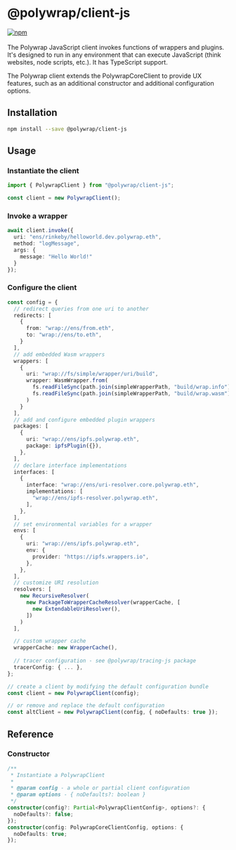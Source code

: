 # @polywrap/client-js
<a href="https://www.npmjs.com/package/@polywrap/client-js" target="_blank" rel="noopener noreferrer">
<img src="https://img.shields.io/npm/v/@polywrap/client-js.svg" alt="npm"/>
</a>

<br/>
<br/>
The Polywrap JavaScript client invokes functions of wrappers and plugins. It's designed to run in any environment that can execute JavaScript (think websites, node scripts, etc.). It has TypeScript support.

The Polywrap client extends the PolywrapCoreClient to provide UX features, such as an additional constructor and additional configuration options.

## Installation

```bash
npm install --save @polywrap/client-js
```

## Usage

### Instantiate the client
```ts
import { PolywrapClient } from "@polywrap/client-js";

const client = new PolywrapClient();
```

### Invoke a wrapper

```ts
await client.invoke({
  uri: "ens/rinkeby/helloworld.dev.polywrap.eth",
  method: "logMessage",
  args: {
    message: "Hello World!"
  }
});
```

### Configure the client

```ts
const config = {
  // redirect queries from one uri to another
  redirects: [
    {
      from: "wrap://ens/from.eth",
      to: "wrap://ens/to.eth",
    }
  ],
  // add embedded Wasm wrappers
  wrappers: [
    {
      uri: "wrap://fs/simple/wrapper/uri/build",
      wrapper: WasmWrapper.from(
        fs.readFileSync(path.join(simpleWrapperPath, "build/wrap.info")), 
        fs.readFileSync(path.join(simpleWrapperPath, "build/wrap.wasm"))
      )
    }
  ],
  // add and configure embedded plugin wrappers
  packages: [
    {
      uri: "wrap://ens/ipfs.polywrap.eth",
      package: ipfsPlugin({}),
    },
  ],
  // declare interface implementations
  interfaces: [
    {
      interface: "wrap://ens/uri-resolver.core.polywrap.eth",
      implementations: [
        "wrap://ens/ipfs-resolver.polywrap.eth",
      ],
    },
  ],
  // set environmental variables for a wrapper
  envs: [
    {
      uri: "wrap://ens/ipfs.polywrap.eth",
      env: {
        provider: "https://ipfs.wrappers.io",
      },
    },
  ],
  // customize URI resolution
  resolvers: [
    new RecursiveResolver(
      new PackageToWrapperCacheResolver(wrapperCache, [
        new ExtendableUriResolver(),
      ])
    )
  ],

  // custom wrapper cache
  wrapperCache: new WrapperCache(),
  
  // tracer configuration - see @polywrap/tracing-js package
  tracerConfig: { ... },
};
```
```ts
// create a client by modifying the default configuration bundle
const client = new PolywrapClient(config);

// or remove and replace the default configuration
const altClient = new PolywrapClient(config, { noDefaults: true });
```

## Reference

### Constructor
```ts
/**
 * Instantiate a PolywrapClient
 *
 * @param config - a whole or partial client configuration
 * @param options - { noDefaults?: boolean }
 */
constructor(config?: Partial<PolywrapClientConfig>, options?: {
  noDefaults?: false;
});
constructor(config: PolywrapCoreClientConfig, options: {
  noDefaults: true;
});
```